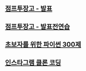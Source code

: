 ## [점프투장고 - 발표](https://github.com/dongseup/python_django/tree/main/mysite)
## [점프투장고 - 발표전연습](https://github.com/dongseup/python_django/tree/main/mysite2)
## [초보자를 위한 파이썬 300제](https://github.com/dongseup/python_django/tree/main/%EC%B4%88%EB%B3%B4%EC%9E%90%EB%A5%BC%20%EC%9C%84%ED%95%9C%20%ED%8C%8C%EC%9D%B4%EC%8D%AC%20300%EC%A0%9C)
## [인스타그램 클론 코딩](https://github.com/dongseup/python_django/tree/main/clone_instagram)
